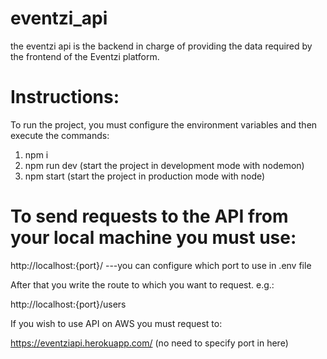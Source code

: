 # eventzi_api
the eventzi api is the backend in charge of providing the data required by the frontend of the Eventzi platform.



# Instructions:

To run the project, you must configure the environment variables and then execute the commands:

1. npm i
2. npm run dev (start the project in development mode with nodemon)
2. npm start (start the project in production mode with node)

# To send requests to the API from your local machine you must use:  

http://localhost:{port}/  ---you can configure which port to use in .env file


After that you write the route to which you want to request. e.g.:

http://localhost:{port}/users

If you wish to use API on AWS you must request to:

https://eventziapi.herokuapp.com/ (no need to specify port in here)



